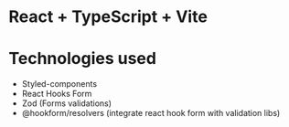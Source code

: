 # React + TypeScript + Vite

# Technologies used

- Styled-components
- React Hooks Form
- Zod (Forms validations)
- @hookform/resolvers (integrate react hook form with validation libs)